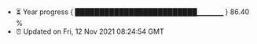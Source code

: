 - ⏳ Year progress { █████████████████████████▁▁▁▁▁ } 86.40 %
- ⏰ Updated on Fri, 12 Nov 2021 08:24:54 GMT

